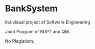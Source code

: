 # BankSystem
Individual project of Software Engineering

Joint Program of BUPT and QM.

No Plagiarism.
